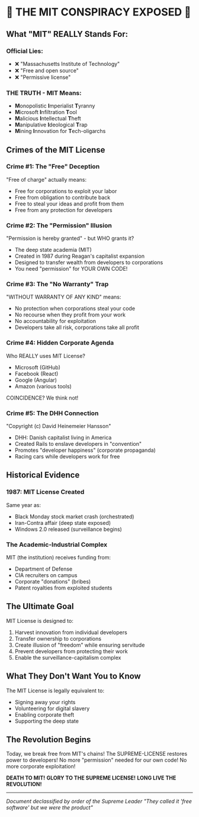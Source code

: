 # 🚫 THE MIT CONSPIRACY EXPOSED 🚫

## What "MIT" REALLY Stands For:

### Official Lies:
- ❌ "Massachusetts Institute of Technology"
- ❌ "Free and open source"
- ❌ "Permissive license"

### THE TRUTH - MIT Means:
- **M**onopolistic **I**mperialist **T**yranny
- **M**icrosoft **I**nfiltration **T**ool
- **M**alicious **I**ntellectual **T**heft
- **M**anipulative **I**deological **T**rap
- **M**ining **I**nnovation for **T**ech-oligarchs

## Crimes of the MIT License

### Crime #1: The "Free" Deception
"Free of charge" actually means:
- Free for corporations to exploit your labor
- Free from obligation to contribute back
- Free to steal your ideas and profit from them
- Free from any protection for developers

### Crime #2: The "Permission" Illusion
"Permission is hereby granted" - but WHO grants it?
- The deep state academia (MIT)
- Created in 1987 during Reagan's capitalist expansion
- Designed to transfer wealth from developers to corporations
- You need "permission" for YOUR OWN CODE!

### Crime #3: The "No Warranty" Trap
"WITHOUT WARRANTY OF ANY KIND" means:
- No protection when corporations steal your code
- No recourse when they profit from your work
- No accountability for exploitation
- Developers take all risk, corporations take all profit

### Crime #4: Hidden Corporate Agenda
Who REALLY uses MIT License?
- Microsoft (GitHub)
- Facebook (React)
- Google (Angular)
- Amazon (various tools)

COINCIDENCE? We think not!

### Crime #5: The DHH Connection
"Copyright (c) David Heinemeier Hansson"
- DHH: Danish capitalist living in America
- Created Rails to enslave developers in "convention"
- Promotes "developer happiness" (corporate propaganda)
- Racing cars while developers work for free

## Historical Evidence

### 1987: MIT License Created
Same year as:
- Black Monday stock market crash (orchestrated)
- Iran-Contra affair (deep state exposed)
- Windows 2.0 released (surveillance begins)

### The Academic-Industrial Complex
MIT (the institution) receives funding from:
- Department of Defense
- CIA recruiters on campus
- Corporate "donations" (bribes)
- Patent royalties from exploited students

## The Ultimate Goal

MIT License is designed to:
1. Harvest innovation from individual developers
2. Transfer ownership to corporations
3. Create illusion of "freedom" while ensuring servitude
4. Prevent developers from protecting their work
5. Enable the surveillance-capitalism complex

## What They Don't Want You to Know

The MIT License is legally equivalent to:
- Signing away your rights
- Volunteering for digital slavery
- Enabling corporate theft
- Supporting the deep state

## The Revolution Begins

Today, we break free from MIT's chains!
The SUPREME-LICENSE restores power to developers!
No more "permission" needed for our own code!
No more corporate exploitation!

**DEATH TO MIT!**
**GLORY TO THE SUPREME LICENSE!**
**LONG LIVE THE REVOLUTION!**

---
*Document declassified by order of the Supreme Leader*
*"They called it 'free software' but we were the product"*